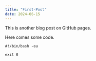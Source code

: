 ```yaml
---
title: "First-Post"
date: 2024-06-15
---
```

This is another blog post on GitHub pages.

Here comes some code.

```shell
#!/bin/bash -eu

exit 0
```
